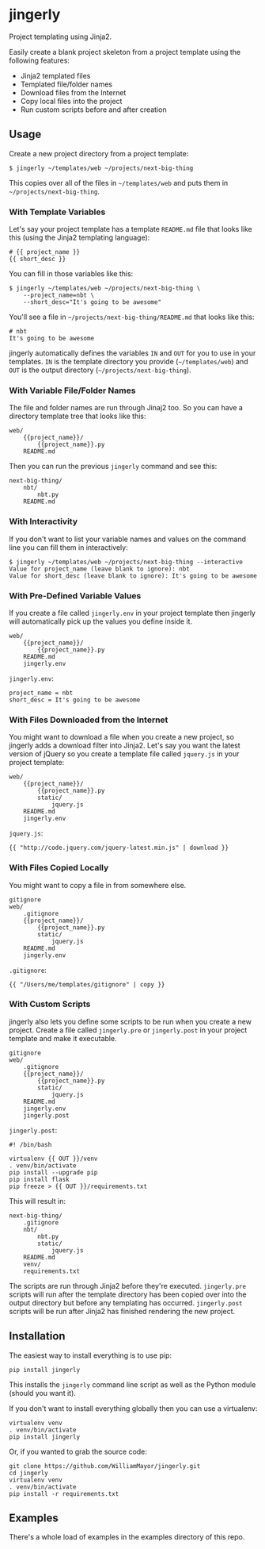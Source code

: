 # jingerly
Project templating using Jinja2.

Easily create a blank project skeleton from a project template using the following features:

- Jinja2 templated files
- Templated file/folder names
- Download files from the Internet
- Copy local files into the project
- Run custom scripts before and after creation

## Usage

Create a new project directory from a project template:

    $ jingerly ~/templates/web ~/projects/next-big-thing

This copies over all of the files in `~/templates/web` and puts them in `~/projects/next-big-thing`.

### With Template Variables

Let's say your project template has a template `README.md` file that looks like this (using the Jinja2 templating language):

    # {{ project_name }}
    {{ short_desc }}

You can fill in those variables like this:

    $ jingerly ~/templates/web ~/projects/next-big-thing \
        --project_name=nbt \
        --short_desc="It's going to be awesome"

You'll see a file in `~/projects/next-big-thing/README.md` that looks like this:

    # nbt
    It's going to be awesome

jingerly automatically defines the variables `IN` and `OUT` for you to use in your templates. `IN` is the template directory you provide (`~/templates/web`) and `OUT` is the output directory (`~/projects/next-big-thing`).

### With Variable File/Folder Names

The file and folder names are run through Jinaj2 too. So you can have a directory template tree that looks like this:

    web/
        {{project_name}}/
            {{project_name}}.py
        README.md

Then you can run the previous `jingerly` command and see this:

    next-big-thing/
        nbt/
            nbt.py
        README.md

### With Interactivity

If you don't want to list your variable names and values on the command line you can fill them in interactively:

    $ jingerly ~/templates/web ~/projects/next-big-thing --interactive
    Value for project_name (leave blank to ignore): nbt
    Value for short_desc (leave blank to ignore): It's going to be awesome

### With Pre-Defined Variable Values

If you create a file called `jingerly.env` in your project template then jingerly will automatically pick up the values you define inside it.

    web/
        {{project_name}}/
            {{project_name}}.py
        README.md
        jingerly.env

`jingerly.env`:

    project_name = nbt
    short_desc = It's going to be awesome

### With Files Downloaded from the Internet

You might want to download a file when you create a new project, so jingerly adds a download filter into Jinja2. Let's say you want the latest version of jQuery so you create a template file called `jquery.js` in your project template:

    web/
        {{project_name}}/
            {{project_name}}.py
            static/
                jquery.js
        README.md
        jingerly.env

`jquery.js`:

    {{ "http://code.jquery.com/jquery-latest.min.js" | download }}

### With Files Copied Locally

You might want to copy a file in from somewhere else.

    gitignore
    web/
        .gitignore
        {{project_name}}/
            {{project_name}}.py
            static/
                jquery.js
        README.md
        jingerly.env

`.gitignore`:

    {{ "/Users/me/templates/gitignore" | copy }}

### With Custom Scripts

jingerly also lets you define some scripts to be run when you create a new project. Create a file called `jingerly.pre` or `jingerly.post` in your project template and make it executable.

    gitignore
    web/
        .gitignore
        {{project_name}}/
            {{project_name}}.py
            static/
                jquery.js
        README.md
        jingerly.env
        jingerly.post

`jingerly.post`:

    #! /bin/bash

    virtualenv {{ OUT }}/venv
    . venv/bin/activate
    pip install --upgrade pip
    pip install flask
    pip freeze > {{ OUT }}/requirements.txt

This will result in:

    next-big-thing/
        .gitignore
        nbt/
            nbt.py
            static/
                jquery.js
        README.md
        venv/
        requirements.txt

The scripts are run through Jinja2 before they're executed. `jingerly.pre` scripts will run after the template directory has been copied over into the output directory but before any templating has occurred. `jingerly.post` scripts will be run after Jinja2 has finished rendering the new project.

## Installation

The easiest way to install everything is to use pip:

    pip install jingerly

This installs the `jingerly` command line script as well as the Python module (should you want it).

If you don't want to install everything globally then you can use a virtualenv:

    virtualenv venv
    . venv/bin/activate
    pip install jingerly

Or, if you wanted to grab the source code:

    git clone https://github.com/WilliamMayor/jingerly.git
    cd jingerly
    virtualenv venv
    . venv/bin/activate
    pip install -r requirements.txt

## Examples

There's a whole load of examples in the examples directory of this repo.

